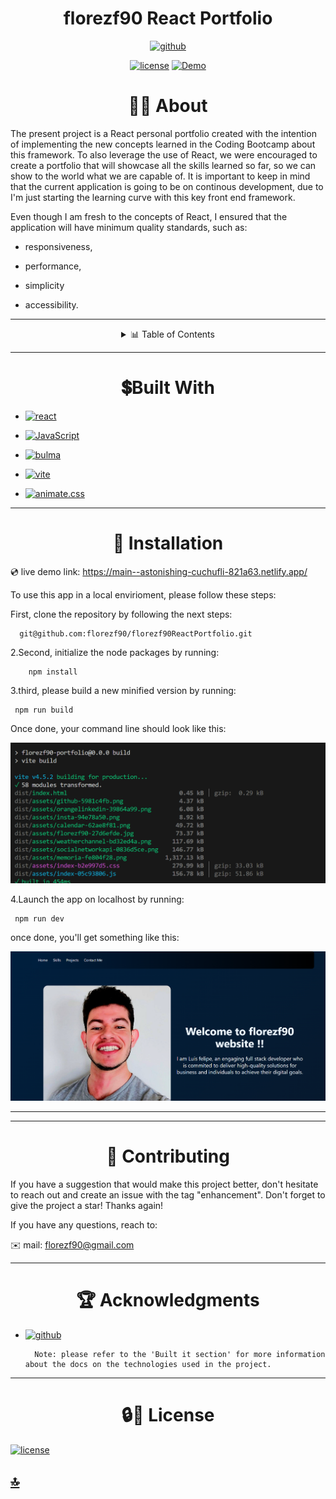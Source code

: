 
<p><h1 align= "center" id="title">florezf90 React Portfolio
</h1></p>


<div style="text-align: center;">

[![github](https://img.shields.io/badge/github-florezf90-navy?labelColor=black&style=for-the-badge&logo=github&logoColor=white&link=https://github.com/florezf90)](https://github.com/florezf90) 


[![license](https://img.shields.io/badge/license-MIT-white?labelColor=green&style=for-the-badge&logo=license&logoColor=white&logoWidth=20&link=https://github.com/florezf90/PRO-README-generator/blob/main/LICENSE)](https://github.com/florezf90/PRO-README-generator/blob/main/LICENSE) 
[![Demo](https://img.shields.io/badge/Demo-Live%20deployment-blue?style=for-the-badge&logo=link&logoColor=blue)](https://main--astonishing-cuchufli-821a63.netlify.app/)


</div>

<div id="about" align="center">
<h1>👩‍💻 About </h1>
</div>

The present project is a React personal portfolio created with the intention of implementing the new concepts learned in the Coding Bootcamp about this framework. To also leverage the use of React, we were encouraged to create a portfolio that will showcase all the skills learned so far, so we can show to the world what we are capable of. It is important to keep in mind that the current application is going to be on continous development, due to I'm just starting the learning curve with this key front end framework.

Even though I am fresh to the concepts of React, I ensured that the application will have minimum quality standards, such as:

* responsiveness, 

* performance, 

* simplicity 

* accessibility.

----------------------

<details>
  <summary align= "center"> 📊 Table of Contents </summary>
  <ol>
    <li>
      <a href="#about">About The Project</a>
        <li><a  href="#built-with">Built With</a></li>
    </li>
    <li><a  href="#Installation">Installation</a></li>
    <li><a  href="#contributing">Contributing and Contact</a></li>
    <li><a  href="#ack">Acknowledgments</a></li>
    <li><a  href="#license" >License</a></li>
  </ol>
</details>




---------

<div id="built-with" align="center">
<h1>💲Built With </h1>
</div>


* [![react](https://img.shields.io/badge/react-blue?style=for-the-badge&logo=react&logoColor=white&link=https://react.dev/)](https://react.dev/)

* [![JavaScript](https://img.shields.io/badge/JavaScript-yellow?style=for-the-badge&logo=javascript&logoColor=white&link=https://developer.mozilla.org/en-US/docs/Web/JavaScript)](https://developer.mozilla.org/en-US/docs/Web/JavaScript)

* [![bulma](https://img.shields.io/badge/bulma-white?style=for-the-badge&logo=bulma&logoColor=green&link=https://bulma.io/documentation/)](https://bulma.io/documentation/)

* [![vite](https://img.shields.io/badge/vite-black?style=for-the-badge&logo=vite&logoColor=purple&link=https://bulma.io/documentation/)](https://bulma.io/documentation/)

* [![animate.css](https://img.shields.io/badge/animate.css-red?style=for-the-badge&logo=vite&logoColor=white&link=https://animate.style/)](https://animate.style/)


---------------------------------


<div id="Installation" align="center">
<h1>🚀 Installation </h1>
</div>


💿 live demo link:  https://main--astonishing-cuchufli-821a63.netlify.app/

To use this app in a local envirioment, please follow these steps:

First, clone the  repository by following the next steps:

      git@github.com:florezf90/florezf90ReactPortfolio.git

2.Second, initialize the node packages by running:

        npm install

3.third, please build a new minified version by running:

     npm run build

      
Once done, your command line should look like this:

![application run screenshot](./src/assets/photos/build.png)


4.Launch the app on localhost by running:


     npm run dev


once done, you'll get something like this:



 ![insomia screenshot](./src/assets/photos/deploy.png)

 -----------------------------


-------- 

 <div id="contributing" align="center">
<h1>📱 Contributing</h1>
</div>


    
If you have a suggestion that would make this project better, don't hesitate to reach out and create an issue with the tag "enhancement". Don't forget to give the project a star! Thanks again!

If you have any questions, reach to:

 ✉️ mail: florezf90@gmail.com 
 

----------------

  <div id="ack" align="center">
<h1>🏆 Acknowledgments </h1>
</div>

*  [![github](https://img.shields.io/badge/github-florezf90-black?labelColor=black&style=for-the-badge&logo=github&logoColor=white&link=https://github.com/florezf90)](https://github.com/florezf90) 

         Note: please refer to the 'Built it section' for more information about the docs on the technologies used in the project.   
  
-----

  <div id="license" align="center">
<h1>🔒🔑 License </h1>
</div>
 
[![license](https://img.shields.io/badge/license-MIT-white?labelColor=green&style=for-the-badge&logo=license&logoColor=white&logoWidth=20&link=https://github.com/florezf90/PRO-README-generator/blob/main/LICENSE)](https://github.com/florezf90/PRO-README-generator/blob/main/LICENSE) 

## [🔝](#title)